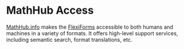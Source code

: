 # MathHub Access

[MathHub.info](https://mathhub.info) makes the
[FlexiForms](FlexiForms) accessible to both humans and
machines in a variety of formats. It offers high-level support services,
including semantic search, format translations, etc.
